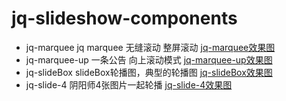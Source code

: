 # jq-slideshow-components

- jq-marquee jq marquee 无缝滚动 整屏滚动
    [jq-marquee效果图](https://github.com/cfx1314/jq-slideshow-components/blob/master/img/jq-marquee-up.png)
- jq-marquee-up 一条公告 向上滚动模式
    [jq-marquee-up效果图](https://github.com/cfx1314/jq-slideshow-components/blob/master/img/jq-marquee-up.png)
- jq-slideBox  slideBox轮播图，典型的轮播图
    [jq-slideBox效果图](https://github.com/cfx1314/jq-slideshow-components/blob/master/img/jq-slideBox.png)
- jq-slide-4 阴阳师4张图片一起轮播
    [jq-slide-4效果图](https://github.com/cfx1314/jq-slideshow-components/blob/master/img/jq-slide-4.png)